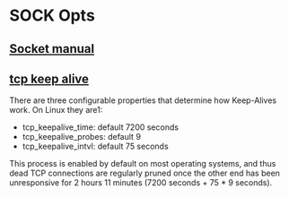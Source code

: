 # SOCK Opts
## [Socket manual](http://man7.org/linux/man-pages/man7/socket.7.html)

## [tcp keep alive](https://stackoverflow.com/questions/1480236/does-a-tcp-socket-connection-have-a-keep-alive)
There are three configurable properties that determine how Keep-Alives work. On Linux they are1:
- tcp_keepalive_time:  default 7200 seconds
- tcp_keepalive_probes: default 9
- tcp_keepalive_intvl:  default 75 seconds

This process is enabled by default on most operating systems, and thus dead TCP connections are regularly pruned once the other
end has been unresponsive for 2 hours 11 minutes (7200 seconds + 75 * 9 seconds).
